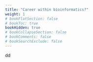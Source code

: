 ```yaml
---
title: "Career within bioinformatics?"
weight: 1
# bookFlatSection: false
# bookToc: true
bookHidden: true
# bookCollapseSection: false
# bookComments: false
# bookSearchExclude: false
---
```


dd